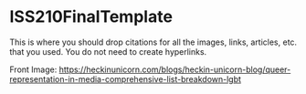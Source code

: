 # ISS210FinalTemplate
This is where you should drop citations for all the images, links, articles, etc. that you used. You do not need to create hyperlinks.

Front Image: https://heckinunicorn.com/blogs/heckin-unicorn-blog/queer-representation-in-media-comprehensive-list-breakdown-lgbt 
